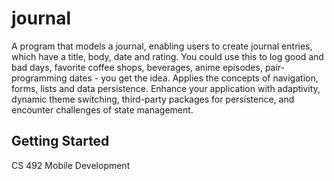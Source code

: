 # journal

A program that models a journal, enabling users to create journal entries, which have a title, body, date and rating. You could use this to log good and bad days, favorite coffee shops, beverages, anime episodes, pair-programming dates - you get the idea. Applies the concepts of navigation, forms, lists and data persistence. Enhance your application with adaptivity, dynamic theme switching, third-party packages for persistence, and encounter challenges of state management.

## Getting Started
CS 492 Mobile Development 
